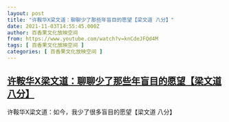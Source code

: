 ```yaml
---
layout: post
title: "许鞍华X梁文道：聊聊少了那些年盲目的愿望【梁文道 八分】"
date: 2021-11-03T14:55:45.000Z
author: 百香果文化放映空间
from: https://www.youtube.com/watch?v=knCdeJFQd4M
tags: [ 百香果文化放映空间 ]
categories: [ 百香果文化放映空间 ]
---
```

<!--1635951345000-->
[许鞍华X梁文道：聊聊少了那些年盲目的愿望【梁文道 八分】](https://www.youtube.com/watch?v=knCdeJFQd4M)
------

<div>
许鞍华X梁文道：如今，我少了很多盲目的愿望【梁文道 八分】
</div>
